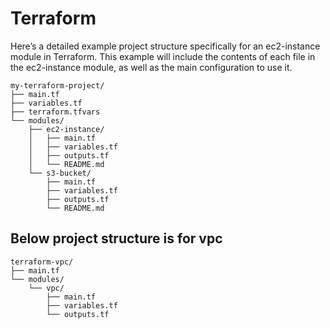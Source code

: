 # Terraform

Here’s a detailed example project structure specifically for an ec2-instance module in Terraform. This example will include the contents of each file in the ec2-instance module, as well as the main configuration to use it.


```
my-terraform-project/
├── main.tf
├── variables.tf
├── terraform.tfvars
└── modules/
    ├── ec2-instance/
    │   ├── main.tf
    │   ├── variables.tf
    │   ├── outputs.tf
    │   └── README.md
    └── s3-bucket/
        ├── main.tf
        ├── variables.tf
        ├── outputs.tf
        └── README.md
```

## Below project structure is for vpc 

```
terraform-vpc/
├── main.tf
└── modules/
    └── vpc/
        ├── main.tf
        ├── variables.tf
        └── outputs.tf
```
